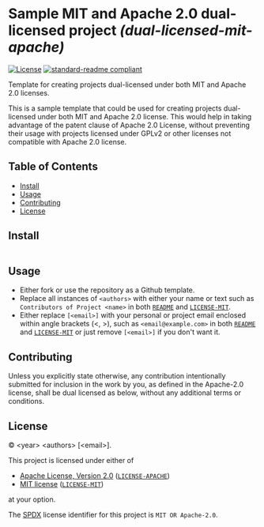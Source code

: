 <!--
SPDX-FileCopyrightText: 2021 Arnav Yash Chandra <arnavyash2004@outlook.com>

SPDX-License-Identifier: MIT OR Apache-2.0
-->

# Sample MIT and Apache 2.0 dual-licensed project _(dual-licensed-mit-apache)_

[![License](https://img.shields.io/badge/license-MIT%2FApache--2.0-informational?style=flat-square)](COPYRIGHT.md)
[![standard-readme compliant](https://img.shields.io/badge/readme%20style-standard-brightgreen.svg?style=flat-square)](https://github.com/RichardLitt/standard-readme)

Template for creating projects dual-licensed under both MIT and Apache 2.0
licenses.

This is a sample template that could be used for creating projects dual-licensed
under both MIT and Apache 2.0 license. This would help in taking advantage of
the patent clause of Apache 2.0 License, without preventing their usage with
projects licensed under GPLv2 or other licenses not compatible with Apache 2.0
license.

## Table of Contents

- [Install](#install)
- [Usage](#usage)
- [Contributing](#contributing)
- [License](#license)

## Install

```

```

## Usage

- Either fork or use the repository as a Github template.
- Replace all instances of `<authors>` with either your name or text such as
  `Contributors of Project <name>` in both [`README`](README.md) and [`LICENSE-MIT`](LICENSE-MIT).
- Either replace `[<email>]` with your personal or project email enclosed within
  angle brackets (\<, \>), such as `<email@example.com>` in both [`README`](README.md) and
  [`LICENSE-MIT`](LICENSE-MIT) or just remove
  `[<email>]` if you don't want it.

## Contributing

Unless you explicitly state otherwise, any contribution intentionally submitted
for inclusion in the work by you, as defined in the Apache-2.0 license, shall be
dual licensed as below, without any additional terms or conditions.

## License

&copy; \<year\> \<authors\> \[\<email\>].

This project is licensed under either of

- [Apache License, Version 2.0](https://www.apache.org/licenses/LICENSE-2.0) ([`LICENSE-APACHE`](LICENSE-APACHE))
- [MIT license](https://opensource.org/licenses/MIT) ([`LICENSE-MIT`](LICENSE-MIT))

at your option.

The [SPDX](https://spdx.dev) license identifier for this project is `MIT OR Apache-2.0`.

